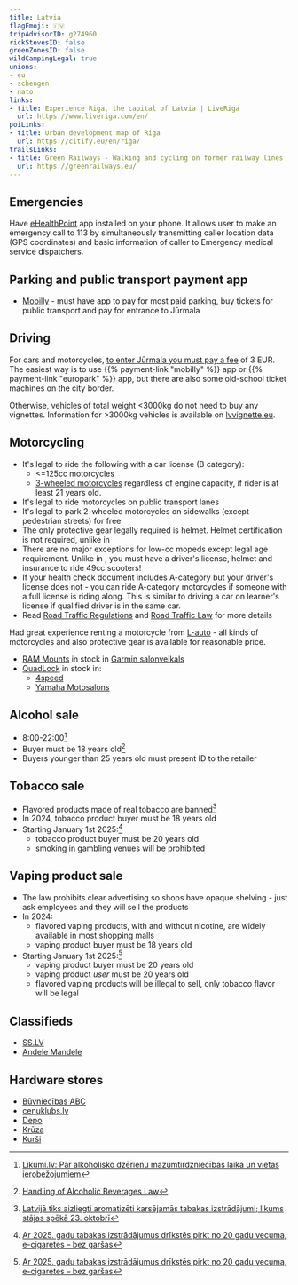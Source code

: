 ```yaml
---
title: Latvia
flagEmoji: 🇱🇻
tripAdvisorID: g274960
rickStevesID: false
greenZonesID: false
wildCampingLegal: true
unions:
- eu
- schengen
- nato
links:
- title: Experience Riga, the capital of Latvia | LiveRiga
  url: https://www.liveriga.com/en/
poiLinks:
- title: Urban development map of Riga
  url: https://citify.eu/en/riga/
trailsLinks:
- title: Green Railways - Walking and cycling on former railway lines
  url: https://greenrailways.eu/
---
```


## Emergencies

Have [eHealthPoint](https://eveselibaspunkts.lv/en/App) app installed on your phone. It allows user to make an emergency call to 113 by simultaneously transmitting caller location data (GPS coordinates) and basic information of caller to Emergency medical service dispatchers.

## Parking and public transport payment app

- [Mobilly](https://mobilly.lv/) - must have app to pay for most paid parking, buy tickets for public transport and pay for entrance to Jūrmala

## Driving

For cars and motorcycles, [to enter Jūrmala you must pay a fee](https://visitjurmala.lv/en/buy-an-entry-pass) of 3 EUR. The easiest way is to use {{% payment-link "mobilly" %}} app or {{% payment-link "europark" %}} app, but there are also some old-school ticket machines on the city border.

Otherwise, vehicles of total weight <3000kg do not need to buy any vignettes. Information for >3000kg vehicles is available on [lvvignette.eu](https://www.lvvignette.eu/about).

## Motorcycling

- It's legal to ride the following with a car license (B category):
  - <=125cc motorcycles
  - [3-wheeled motorcycles](https://en.wikipedia.org/wiki/Piaggio_MP3) regardless of engine capacity, if rider is at least 21 years old.
- It's legal to ride motorcycles on public transport lanes
- It's legal to park 2-wheeled motorcycles on sidewalks (except pedestrian streets) for free
- The only protective gear legally required is helmet. Helmet certification is not required, unlike in [](/countries/italy/#motorcycling)
- There are no major exceptions for low-cc mopeds except legal age requirement. Unlike in [](/countries/france/#motorcycling), you must have a driver's license, helmet and insurance to ride 49cc scooters!
- If your health check document includes A-category but your driver's license does not - you can ride A-category motorcycles if someone with a full license is riding along. This is similar to driving a car on learner's license if qualified driver is in the same car.
- Read [Road Traffic Regulations](https://likumi.lv/ta/en/en/id/274865-road-traffic-regulations) and [Road Traffic Law](https://likumi.lv/ta/en/en/id/45467-road-traffic-law) for more details

Had great experience renting a motorcycle from [L-auto](https://l-auto.lv/lv) - all kinds of motorcycles and also protective gear is available for reasonable price.

- [RAM Mounts](https://rammount.com/) in stock in [Garmin salonveikals](https://garminshop.lv/lv/kur-nopirkt/)
- [QuadLock](https://www.quadlockcase.eu/) in stock in:
  - [4speed](https://4speed.lv/lv/contacts)
  - [Yamaha Motosalons](https://maps.app.goo.gl/vEoRMNrbaJXZaredA)

## Alcohol sale

- 8:00-22:00[^1]
- Buyer must be 18 years old[^4]
- Buyers younger than 25 years old must present ID to the retailer

## Tobacco sale

- Flavored products made of real tobacco are banned[^2]
- In 2024, tobacco product buyer must be 18 years old
- Starting January 1st 2025:[^3]
  - tobacco product buyer must be 20 years old
  - smoking in gambling venues will be prohibited

## Vaping product sale

- The law prohibits clear advertising so shops have opaque shelving - just ask employees and they will sell the products
- In 2024:
  - flavored vaping products, with and without nicotine, are widely available in most shopping malls
  - vaping product buyer must be 18 years old
- Starting January 1st 2025:[^3]
  - vaping product buyer must be 20 years old
  - vaping product _user_ must be 20 years old
  - flavored vaping products will be illegal to sell, only tobacco flavor will be legal

## Classifieds

- [SS.LV](https://ss.lv)
- [Andele Mandele](https://www.andelemandele.lv)

## Hardware stores

- [Būvniecības ABC](https://buvniecibas-abc.lv/en/contact-us)
- [cenuklubs.lv](https://cenuklubs.lv/kontakti)
- [Depo](https://depo.lv/)
- [Krūza](https://www.kruza.lv/kontakti/)
- [Kurši](https://www.kursi.lv/veikalu-kontakti)

[^1]: [Likumi.lv: Par alkoholisko dzērienu mazumtirdzniecības laika un vietas ierobežojumiem](https://likumi.lv/ta/id/272336-par-alkoholisko-dzerienu-mazumtirdzniecibas-laika-un-vietas-ierobezojumiem)
[^2]: [Latvijā tiks aizliegti aromatizēti karsējamās tabakas izstrādājumi; likums stājas spēkā 23. oktobrī](https://nra.lv/latvija/429894-latvija-tiks-aizliegti-aromatizeti-karsejamas-tabakas-izstradajumi-likums-stajas-speka-23-oktobri.htm)
[^3]: [Ar 2025. gadu tabakas izstrādājumus drīkstēs pirkt no 20 gadu vecuma, e-cigaretes – bez garšas](https://www.lsm.lv/raksts/zinas/latvija/11.01.2024-ar-2025-gadu-tabakas-izstradajumus-drikstes-pirkt-no-20-gadu-vecuma-e-cigaretes-bez-garsas.a538510/)
[^4]: [Handling of Alcoholic Beverages Law](https://likumi.lv/ta/en/en/id/88009-handling-of-alcoholic-beverages-law)
